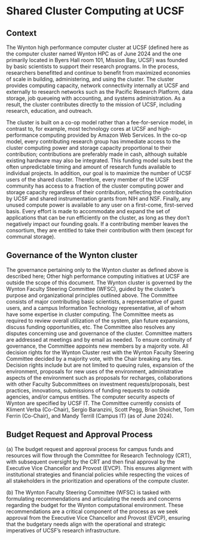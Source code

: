 # Shared Cluster Computing at UCSF

## Context

The Wynton high performance computer cluster at UCSF (defined here as the computer cluster named Wynton HPC as of June 2024 and the one primarily located in Byers Hall room 101, Mission Bay, UCSF) was founded by basic scientists to support their research programs. In the process, researchers benefitted and continue to benefit from maximized economies of scale in building, administering, and using the cluster. The cluster provides computing capacity, network connectivity internally at UCSF and externally to research networks such as the Pacific Research Platform, data storage, job queueing with accounting, and systems administration. As a result, the cluster contributes directly to the mission of UCSF, including research, education, and outreach.

The cluster is built on a co-op model rather than a fee-for-service model, in contrast to, for example, most technology cores at UCSF and high-performance computing provided by Amazon Web Services. In the co-op model, every contributing research group has immediate access to the cluster computing power and storage capacity proportional to their contribution; contributions are preferably made in cash, although suitable existing hardware may also be integrated. This funding model suits best the often unpredictable timing and amount of research funds available to individual projects. In addition, our goal is to maximize the number of UCSF users of the shared cluster. Therefore, every member of the UCSF community has access to a fraction of the cluster computing power and storage capacity regardless of their contribution, reflecting the contribution by UCSF and shared instrumentation grants from NIH and NSF. Finally, any unused compute power is available to any user on a first-come, first-served basis. Every effort is made to accommodate and expand the set of applications that can be run efficiently on the cluster, as long as they don’t negatively impact our founding goals. If a contributing member leaves the consortium, they are entitled to take their contribution with them (except for communal storage).

## Governance of the Wynton cluster

The governance pertaining only to the Wynton cluster as defined above is described here; Other high performance computing initiatives at UCSF are outside the scope of this document. The Wynton cluster is governed by the Wynton Faculty Steering Committee (WFSC), guided by the cluster’s purpose and organizational principles outlined above. The Committee consists of major contributing basic scientists, a representative of guest users, and a campus Information Technology representative, all of whom have some expertise in cluster computing. The Committee meets as required to review overall utilization of the system, plan future expansions, discuss funding opportunities, etc. The Committee also resolves any disputes concerning use and governance of the cluster. Committee matters are addressed at meetings and by email as needed. To ensure continuity of governance, the Committee appoints new members by a majority vote. All decision rights for the Wynton Cluster  rest with the Wynton Faculty Steering Committee decided by a majority vote, with the Chair breaking any ties. Decision rights include but are not limited to queuing rules, expansion of the environment, proposals for new uses of the environment, administrative aspects of the environment such as proposals for recharges, collaborations with other Faculty Subcommittees on investment requests/proposals, best practices, innovations, submissions of funding requests to outside agencies, and/or campus entities. The computer security aspects of Wynton are specified by UCSF IT. The Committee currently consists of Kliment Verba (Co-Chair), Sergio Baranzini, Scott Pegg, Brian Shoichet, Tom Ferrin (Co-Chair), and Mandy Terrill (Campus IT) (as of June 2024).

## Budget Request and Approval Process

(a) 	The budget request and approval process for campus funds and resources will flow through the Committee for Research Technology (CRT), with subsequent oversight by the CRT and then final approval by the Executive Vice Chancellor and Provost (EVCP). This ensures alignment with institutional strategies and financial policies while respecting the voices of all stakeholders in the prioritization and operations of the compute cluster.

(b)	The Wynton Faculty Steering Committee (WFSC) is tasked with formulating recommendations and articulating the needs and concerns regarding the budget for the Wynton computational environment. These recommendations are a critical component of the process as we seek approval from the Executive Vice Chancellor and Provost (EVCP), ensuring that the budgetary needs align with the operational and strategic imperatives of UCSF’s research infrastructure.
